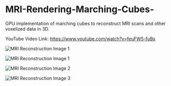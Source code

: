 # MRI-Rendering-Marching-Cubes-
GPU implementation of marching cubes to reconstruct MRI scans and other voxelized data in 3D.

YouTube Video Link: https://www.youtube.com/watch?v=feuFW5-fuBs

![MRI Reconstruction Image 1](https://github.com/nithinp7/MRI-Rendering-Marching-Cubes-/blob/master/Marching%20Cubes%209_20_2020%204_43_28%20PM.png)

![MRI Reconstruction Image 1](https://github.com/nithinp7/MRI-Rendering-Marching-Cubes-/blob/master/mriImagingProj1.jpg)

![MRI Reconstruction Image 2](https://github.com/nithinp7/MRI-Rendering-Marching-Cubes-/blob/master/mriImagingProj2.jpg)

![MRI Reconstruction Image 3](https://github.com/nithinp7/MRI-Rendering-Marching-Cubes-/blob/master/mriImagingProj3.jpg)
